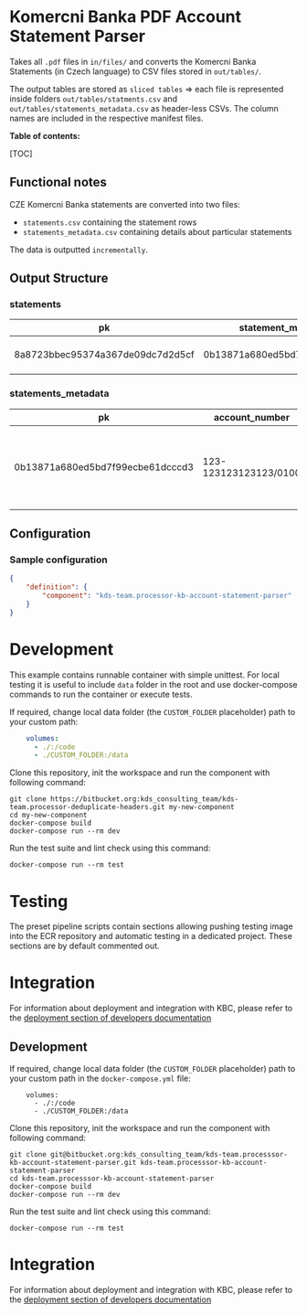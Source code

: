 # Komercni Banka PDF Account Statement Parser


Takes all `.pdf` files in `in/files/` and converts the Komercni Banka Statements (in Czech language) to CSV files stored in `out/tables/`.

The output tables are stored as `sliced tables` => each file is represented inside folders `out/tables/statments.csv` and
 `out/tables/statements_metadata.csv` as header-less CSVs. The column names are included 
 in the respective manifest files.


**Table of contents:**  
  
[TOC]

## Functional notes

CZE Komercni Banka statements are converted into two files:

- `statements.csv` containing the statement rows
- `statements_metadata.csv` containing details about particular statements

The data is outputted `incrementally`.


## Output Structure

### **statements**

|pk                              |statement_metadata_pk           |row_nr|accounting_date|transaction_date|transaction_description|transaction_identification                    |account_name__card_type |account_number__merchant|vs      |ks  |ss       |transaction_type|amount   |
|--------------------------------|--------------------------------|------|---------------|----------------|-----------------------|----------------------------------------------|------------------------|------------------------|--------|----|---------|----------------|---------|
|8a8723bbec95374a367de09dc7d2d5cf|0b13871a680ed5bd7f99ecbe61dcccd3|0     |10.08.2021     |                |PŘÍCHOZÍ               |OI0001SOMEID0 01 001-0012345 1602 12345 12345 |DOE JON                 |43-12345678/0100        |        |    |         |credit          |1666.0   |

### **statements_metadata**

|pk                              |account_number                  |statement_type|iban      |account_type|currency |statement_date                                |statement_number        |account_entity     |start_balance|end_balance|
|--------------------------------|--------------------------------|--------------|----------|------------|---------|----------------------------------------------|------------------------|-------------------|-------------|-----------|
|0b13871a680ed5bd7f99ecbe61dcccd3|123-123123123123/0100           |VÝPIS PERIODICKÝ|CZ123123123123|MůjÚčet Plus|CZK      |07.09.2021                                    |9                       |DN12334_2421-12345-2 ID: 1020947192  DOE JOHN Somewhere 123 / 56 170 00  PRAHA|1000.0       |2666.0     |


## Configuration


### Sample configuration

```json
{
    "definition": {
        "component": "kds-team.processor-kb-account-statement-parser"
    }
}
```
 
# Development
 
This example contains runnable container with simple unittest. For local testing it is useful to include `data` folder in the root
and use docker-compose commands to run the container or execute tests. 

If required, change local data folder (the `CUSTOM_FOLDER` placeholder) path to your custom path:
```yaml
    volumes:
      - ./:/code
      - ./CUSTOM_FOLDER:/data
```

Clone this repository, init the workspace and run the component with following command:

```
git clone https://bitbucket.org:kds_consulting_team/kds-team.processor-deduplicate-headers.git my-new-component
cd my-new-component
docker-compose build
docker-compose run --rm dev
```

Run the test suite and lint check using this command:

```
docker-compose run --rm test
```

# Testing

The preset pipeline scripts contain sections allowing pushing testing image into the ECR repository and automatic 
testing in a dedicated project. These sections are by default commented out. 

# Integration

For information about deployment and integration with KBC, please refer to the [deployment section of developers documentation](https://developers.keboola.com/extend/component/deployment/) 

Development
-----------

If required, change local data folder (the `CUSTOM_FOLDER` placeholder) path to
your custom path in the `docker-compose.yml` file:

~~~~~~~~~~~~~~~~~~~~~~~~~~~~~~~~~~~~~~~~~~~~~~~~~~~~~~~~~~~~~~~~~~~~~~~~~~~~~~~~
    volumes:
      - ./:/code
      - ./CUSTOM_FOLDER:/data
~~~~~~~~~~~~~~~~~~~~~~~~~~~~~~~~~~~~~~~~~~~~~~~~~~~~~~~~~~~~~~~~~~~~~~~~~~~~~~~~

Clone this repository, init the workspace and run the component with following
command:

~~~~~~~~~~~~~~~~~~~~~~~~~~~~~~~~~~~~~~~~~~~~~~~~~~~~~~~~~~~~~~~~~~~~~~~~~~~~~~~~
git clone git@bitbucket.org:kds_consulting_team/kds-team.processsor-kb-account-statement-parser.git kds-team.processsor-kb-account-statement-parser
cd kds-team.processsor-kb-account-statement-parser
docker-compose build
docker-compose run --rm dev
~~~~~~~~~~~~~~~~~~~~~~~~~~~~~~~~~~~~~~~~~~~~~~~~~~~~~~~~~~~~~~~~~~~~~~~~~~~~~~~~

Run the test suite and lint check using this command:

~~~~~~~~~~~~~~~~~~~~~~~~~~~~~~~~~~~~~~~~~~~~~~~~~~~~~~~~~~~~~~~~~~~~~~~~~~~~~~~~
docker-compose run --rm test
~~~~~~~~~~~~~~~~~~~~~~~~~~~~~~~~~~~~~~~~~~~~~~~~~~~~~~~~~~~~~~~~~~~~~~~~~~~~~~~~

Integration
===========

For information about deployment and integration with KBC, please refer to the
[deployment section of developers
documentation](https://developers.keboola.com/extend/component/deployment/)
